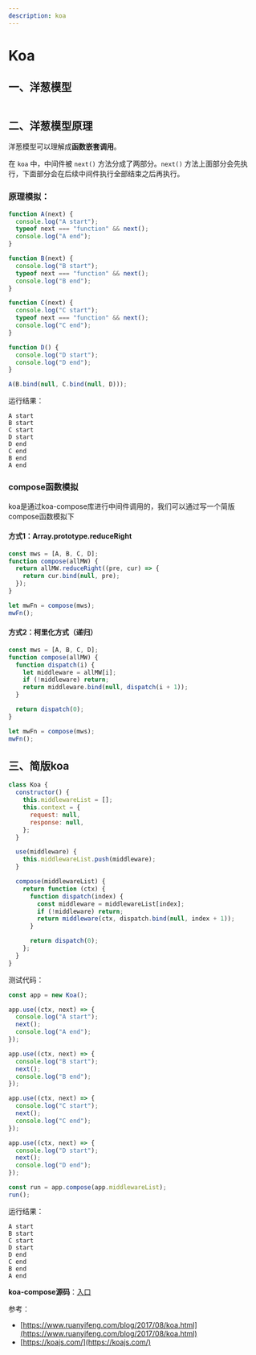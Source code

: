 ```yaml
---
description: koa
---
```


# Koa

## 一、洋葱模型

<div align="left">

<figure><img src="../.gitbook/assets/UML 图.jpg" alt=""><figcaption></figcaption></figure>

</div>

## 二、洋葱模型原理

洋葱模型可以理解成**函数嵌套调用**。

在 `koa` 中，中间件被 `next()` 方法分成了两部分。`next()` 方法上面部分会先执行，下面部分会在后续中间件执行全部结束之后再执行。

### 原理模拟：

```javascript
function A(next) {
  console.log("A start");
  typeof next === "function" && next();
  console.log("A end");
}

function B(next) {
  console.log("B start");
  typeof next === "function" && next();
  console.log("B end");
}

function C(next) {
  console.log("C start");
  typeof next === "function" && next();
  console.log("C end");
}

function D() {
  console.log("D start");
  console.log("D end");
}

A(B.bind(null, C.bind(null, D)));
```

运行结果：

```
A start
B start
C start
D start
D end
C end
B end
A end
```



### compose函数模拟

koa是通过koa-compose库进行中间件调用的，我们可以通过写一个简版compose函数模拟下

#### 方式1：Array.prototype.reduceRight

```javascript
const mws = [A, B, C, D];
function compose(allMW) {
  return allMW.reduceRight((pre, cur) => {
    return cur.bind(null, pre);
  });
}

let mwFn = compose(mws);
mwFn();
```

#### 方式2：柯里化方式（递归）

```javascript
const mws = [A, B, C, D];
function compose(allMW) {
  function dispatch(i) {
    let middleware = allMW[i];
    if (!middleware) return;
    return middleware.bind(null, dispatch(i + 1));
  }

  return dispatch(0);
}

let mwFn = compose(mws);
mwFn();
```



## 三、简版koa

```javascript
class Koa {
  constructor() {
    this.middlewareList = [];
    this.context = {
      request: null,
      response: null,
    };
  }

  use(middleware) {
    this.middlewareList.push(middleware);
  }

  compose(middlewareList) {
    return function (ctx) {
      function dispatch(index) {
        const middleware = middlewareList[index];
        if (!middleware) return;
        return middleware(ctx, dispatch.bind(null, index + 1));
      }

      return dispatch(0);
    };
  }
}
```

测试代码：

```javascript
const app = new Koa();

app.use((ctx, next) => {
  console.log("A start");
  next();
  console.log("A end");
});

app.use((ctx, next) => {
  console.log("B start");
  next();
  console.log("B end");
});

app.use((ctx, next) => {
  console.log("C start");
  next();
  console.log("C end");
});

app.use((ctx, next) => {
  console.log("D start");
  next();
  console.log("D end");
});

const run = app.compose(app.middlewareList);
run();
```

运行结果：

```
A start
B start
C start
D start
D end
C end
B end
A end
```



**koa-compose源码**：[入口](https://github.com/koajs/compose/blob/master/index.js)



参考：

* [https://www.ruanyifeng.com/blog/2017/08/koa.html](https://www.ruanyifeng.com/blog/2017/08/koa.html)
* [https://koajs.com/](https://koajs.com/)
